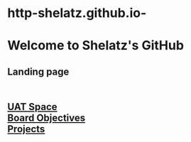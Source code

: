 # http-shelatz.github.io-
<head>

</head>
<h1>Welcome to Shelatz's GitHub</h1>
<body>
    <h2>Landing page<h2>
    <br>
        <a href="Sound and Final.js">UAT Space</a><br>
        <a href="board.html">Board Objectives</a><br>
        <a href=""> Projects </a><br>  
   


